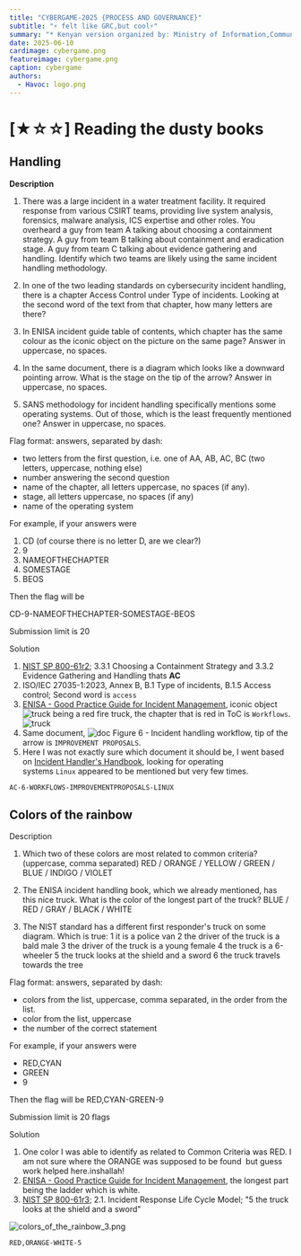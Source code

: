 ```yaml
---
title: "CYBERGAME-2025 {PROCESS AND GOVERNANCE}"
subtitle: "⚡ felt like GRC,but cool⚡"
summary: "* Kenyan version organized by: Ministry of Information,Communications and the Digital Economy*"
date: 2025-06-10
cardimage: cybergame.png
featureimage: cybergame.png
caption: cybergame
authors:
  - Havoc: logo.png
---
```



# [★☆☆] Reading the dusty books

## Handling

**Description**

1. There was a large incident in a water treatment facility. It required response from various CSIRT teams, providing live system analysis, forensics, malware analysis, ICS expertise and other roles. You overheard a guy from team A talking about choosing a containment strategy. A guy from team B talking about containment and eradication stage. A guy from team C talking about evidence gathering and handling. Identify which two teams are likely using the same incident handling methodology.
    
2. In one of the two leading standards on cybersecurity incident handling, there is a chapter Access Control under Type of incidents. Looking at the second word of the text from that chapter, how many letters are there?
    
3. In ENISA incident guide table of contents, which chapter has the same colour as the iconic object on the picture on the same page? Answer in uppercase, no spaces.
    
4. In the same document, there is a diagram which looks like a downward pointing arrow. What is the stage on the tip of the arrow? Answer in uppercase, no spaces.
    
5. SANS methodology for incident handling specifically mentions some operating systems. Out of those, which is the least frequently mentioned one? Answer in uppercase, no spaces.
    

Flag format: answers, separated by dash:

- two letters from the first question, i.e. one of AA, AB, AC, BC (two letters, uppercase, nothing else)
- number answering the second question
- name of the chapter, all letters uppercase, no spaces (if any).
- stage, all letters uppercase, no spaces (if any)
- name of the operating system

For example, if your answers were

1. CD (of course there is no letter D, are we clear?)
2. 9
3. NAMEOFTHECHAPTER
4. SOMESTAGE
5. BEOS

Then the flag will be

CD-9-NAMEOFTHECHAPTER-SOMESTAGE-BEOS

Submission limit is 20

Solution

1. [NIST SP 800-61r2](https://nvlpubs.nist.gov/nistpubs/specialpublications/nist.sp.800-61r2.pdf); 3.3.1 Choosing a Containment Strategy and 3.3.2 Evidence Gathering and Handling thats **AC**
2. ISO/IEC 27035-1:2023, Annex B, B.1 Type of incidents, B.1.5 Access control; Second word is `access`
3. [ENISA - Good Practice Guide for Incident Management](https://www.enisa.europa.eu/sites/default/files/publications/Incident_Management_guide.pdf), iconic object
![truck](https://github.com/Daniel-wambua/blogz/blob/main/content/CTF/writeup7/images/truck.png?raw=true) being a red fire truck, the chapter that is red in ToC is `Workflows`.
![truck](https://github.com/Daniel-wambua/blogz/blob/main/content/CTF/writeup7/images/2025-06-11_14-16.png?raw=true)
4. Same document,
   ![doc](https://github.com/Daniel-wambua/blogz/blob/main/content/CTF/writeup7/images/arrow%20down.png?raw=true)     Figure 6 - Incident handling workflow, tip of the arrow is `IMPROVEMENT PROPOSALS`.
5. Here I was not exactly sure which document it should be, I went based on [Incident Handler's Handbook](https://dl.icdst.org/pdfs/files3/d60a0c473353813ed1f32c4faefedbd6.pdf), looking for operating systems `Linux` appeared to be mentioned but very few times.

```
AC-6-WORKFLOWS-IMPROVEMENTPROPOSALS-LINUX
```

## Colors of the rainbow

[](https://github.com/lukaskuzmiak/cybergame.sk-2025-writeups/tree/main/Reading%20the%20dusty%20books#colors-of-the-rainbow)

Description

1. Which two of these colors are most related to common criteria? (uppercase, comma separated) RED / ORANGE / YELLOW / GREEN / BLUE / INDIGO / VIOLET
    
2. The ENISA incident handling book, which we already mentioned, has this nice truck. What is the color of the longest part of the truck? BLUE / RED / GRAY / BLACK / WHITE
    
3. The NIST standard has a different first responder's truck on some diagram. Which is true: 1 it is a police van 2 the driver of the truck is a bald male 3 the driver of the truck is a young female 4 the truck is a 6-wheeler 5 the truck looks at the shield and a sword 6 the truck travels towards the tree
    

Flag format: answers, separated by dash:

- colors from the list, uppercase, comma separated, in the order from the list.
- color from the list, uppercase
- the number of the correct statement

For example, if your answers were

- RED,CYAN
- GREEN
- 9

Then the flag will be RED,CYAN-GREEN-9

Submission limit is 20 flags

Solution

1. One color I was able to identify as related to Common Criteria was RED. I am not sure where the ORANGE was supposed to be found  but guess work helped here.inshallah!
2. [ENISA - Good Practice Guide for Incident Management](https://www.enisa.europa.eu/sites/default/files/publications/Incident_Management_guide.pdf), the longest part being the ladder which is white.
3. [NIST SP 800-61r3](https://nvlpubs.nist.gov/nistpubs/specialpublications/nist.sp.800-61r3.pdf); 2.1. Incident Response Life Cycle Model; "5 the truck looks at the shield and a sword"

![colors_of_the_rainbow_3.png](https://github.com/lukaskuzmiak/cybergame.sk-2025-writeups/blob/main/Reading%20the%20dusty%20books/Solution/colors_of_the_rainbow_3.jpg)

```
RED,ORANGE-WHITE-5
```
